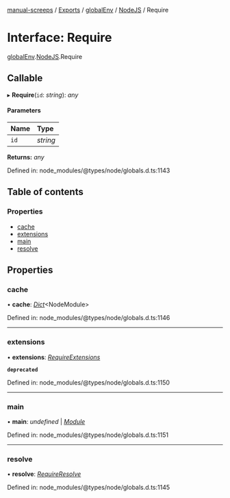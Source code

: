 [manual-screeps](../README.md) / [Exports](../modules.md) / [globalEnv](../modules/globalenv.md) / [NodeJS](../modules/globalenv.nodejs.md) / Require

# Interface: Require

[globalEnv](../modules/globalenv.md).[NodeJS](../modules/globalenv.nodejs.md).Require

## Callable

▸ **Require**(`id`: *string*): *any*

#### Parameters

| Name | Type |
| :------ | :------ |
| `id` | *string* |

**Returns:** *any*

Defined in: node_modules/@types/node/globals.d.ts:1143

## Table of contents

### Properties

- [cache](globalenv.nodejs.require.md#cache)
- [extensions](globalenv.nodejs.require.md#extensions)
- [main](globalenv.nodejs.require.md#main)
- [resolve](globalenv.nodejs.require.md#resolve)

## Properties

### cache

• **cache**: [*Dict*](globalenv.nodejs.dict.md)<NodeModule\>

Defined in: node_modules/@types/node/globals.d.ts:1146

___

### extensions

• **extensions**: [*RequireExtensions*](globalenv.nodejs.requireextensions.md)

**`deprecated`**

Defined in: node_modules/@types/node/globals.d.ts:1150

___

### main

• **main**: *undefined* \| [*Module*](globalenv.nodejs.module.md)

Defined in: node_modules/@types/node/globals.d.ts:1151

___

### resolve

• **resolve**: [*RequireResolve*](globalenv.nodejs.requireresolve.md)

Defined in: node_modules/@types/node/globals.d.ts:1145
